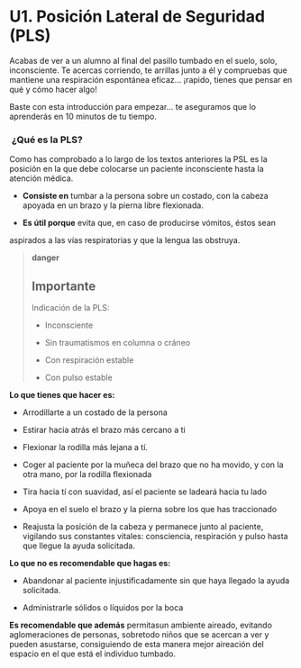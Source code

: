 # U1. Posición Lateral de Seguridad (PLS)

Acabas de ver a un alumno al final del pasillo tumbado en el suelo, solo, inconsciente. Te acercas corriendo, te arrillas junto a él y compruebas que mantiene una respiración espontánea eficaz... ¡rapido, tienes que pensar en qué y cómo hacer algo!

Baste con esta introducción para empezar... te aseguramos que lo aprenderás en 10 minutos de tu tiempo.

###  **¿Qué es la PLS?**

Como has comprobado a lo largo de los textos anteriores la PSL es la posición en la que debe colocarse un paciente inconsciente hasta la atención médica.

*   **Consiste en** tumbar a la persona sobre un costado, con la cabeza apoyada en un brazo y la pierna libre flexionada.
    
*   **Es útil porque** evita que, en caso de producirse vómitos, éstos sean
    

aspirados a las vías respiratorias y que la lengua las obstruya.

>**danger**
>
>## Importante
>
>Indicación de la PLS:
>
>*   Inconsciente
>    
>*   Sin traumatismos en columna o cráneo
>    
>*   Con respiración estable
>    
>*   Con pulso estable
    

**Lo que tienes que hacer es:**

*   Arrodillarte a un costado de la persona
    
*   Estirar hacia atrás el brazo más cercano a ti
    
*   Flexionar la rodilla más lejana a tí.
    
*   Coger al paciente por la muñeca del brazo que no ha movido, y con la otra mano, por la rodilla flexionada
    
*   Tira hacia tí con suavidad, así el paciente se ladeará hacia tu lado
    
*   Apoya en el suelo el brazo y la pierna sobre los que has traccionado
    
*   Reajusta la posición de la cabeza y permanece junto al paciente, vigilando sus constantes vitales: consciencia, respiración y pulso hasta que llegue la ayuda solicitada.
    

**Lo que no es recomendable que hagas es:**

*   Abandonar al paciente injustificadamente sin que haya llegado la ayuda solicitada.
    
*   Administrarle sólidos o líquidos por la boca
    

**Es recomendable que además** permitasun ambiente aireado, evitando aglomeraciones de personas, sobretodo niños que se acercan a ver y pueden asustarse, consiguiendo de esta manera mejor aireación del espacio en el que está el individuo tumbado.
